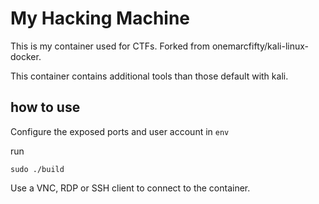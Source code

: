 # My Hacking Machine

This is my container used for CTFs. Forked from onemarcfifty/kali-linux-docker.

This container contains additional tools than those default with kali.

## how to use

Configure the exposed ports and user account in ```env```

run
```
sudo ./build
```

Use a VNC, RDP or SSH client to connect to the container.
